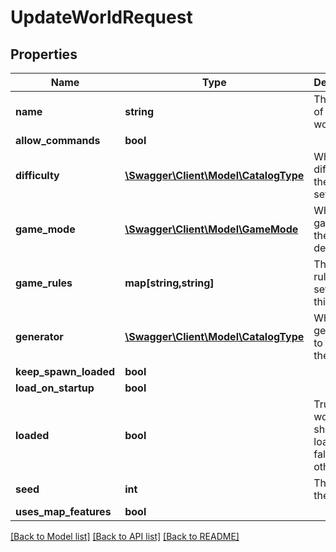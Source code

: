 # UpdateWorldRequest

## Properties
Name | Type | Description | Notes
------------ | ------------- | ------------- | -------------
**name** | **string** | The name of the world | 
**allow_commands** | **bool** |  | [optional] 
**difficulty** | [**\Swagger\Client\Model\CatalogType**](CatalogType.md) | Which difficulty the world is set to | [optional] 
**game_mode** | [**\Swagger\Client\Model\GameMode**](GameMode.md) | Which game mode the world defaults to | [optional] 
**game_rules** | **map[string,string]** | The game rule settings of this world | [optional] 
**generator** | [**\Swagger\Client\Model\CatalogType**](CatalogType.md) | Which generator to use for the world | [optional] 
**keep_spawn_loaded** | **bool** |  | [optional] 
**load_on_startup** | **bool** |  | [optional] 
**loaded** | **bool** | True if the world should be loaded, false otherwise | [optional] 
**seed** | **int** | The seed of the world | [optional] 
**uses_map_features** | **bool** |  | [optional] 

[[Back to Model list]](../README.md#documentation-for-models) [[Back to API list]](../README.md#documentation-for-api-endpoints) [[Back to README]](../README.md)


